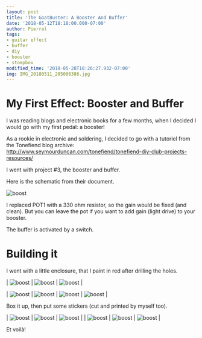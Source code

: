 ```yaml
---
layout: post
title: 'The GoatBuster: A Booster And Buffer'
date: '2018-05-12T18:18:00.000-07:00'
author: Pierral
tags:
- guitar effect
- buffer
- diy
- booster
- stompbox
modified_time: '2018-05-28T18:26:27.932-07:00'
img: IMG_20180511_205006386.jpg
---
```


# My First Effect: Booster and Buffer

I was reading blogs and electronic books for a few months, when I decided I would go with my first pedal: a booster!

As a rookie in electronic and soldering, I decided to go with a tutoriel from the Tonefiend blog archive: <http://www.seymourduncan.com/tonefiend/tonefiend-diy-club-projects-resources/>

I went with project #3, the booster and buffer.

Here is the schematic from their document.

![boost](/assets/img/GoatBuster.png)

I replaced POT1 with a 330 ohm resistor, so the gain would be fixed (and clean). But you can leave the pot if you want to add gain (light drive) to your booster.

The buffer is activated by a switch.

# Building it

I went with a little enclosure, that I paint in red after drilling the holes.

| ![boost](/assets/img/IMG_20180429_101515354.jpg) | ![boost](/assets/img/IMG_20180429_111555828.jpg) | ![boost](/assets/img/IMG_20180511_192104666.jpg) |

| ![boost](/assets/img/IMG_20180414_183511451.jpg) | ![boost](/assets/img/IMG_20180429_101446206.jpg) | ![boost](/assets/img/IMG_20180429_101500657_BURST000_COVER_TOP.jpg) | ![boost](/assets/img/IMG_20180429_101504604.jpg) |

Box it up, then put some stickers (cut and printed by myself too).


| ![boost](/assets/img/IMG_20180511_194555759.jpg) | ![boost](/assets/img/IMG_20180511_200017995_BURST000_COVER_TOP.jpg) | ![boost](/assets/img/IMG_20180511_200025440.jpg) |
| ![boost](/assets/img/IMG_20180511_201509570.jpg) | ![boost](/assets/img/IMG_20180511_202038352_BURST000_COVER_TOP.jpg) | ![boost](/assets/img/IMG_20180511_205006386.jpg) |

Et voilà!
